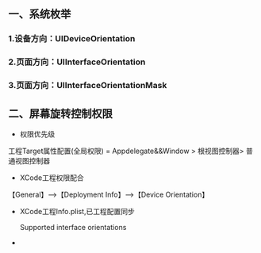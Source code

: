 ## 一、系统枚举

### 1.设备方向：UIDeviceOrientation



### 2.页面方向：UIInterfaceOrientation



### 3.页面方向：UIInterfaceOrientationMask



## 二、屏幕旋转控制权限

* 权限优先级

工程Target属性配置(全局权限) = Appdelegate&&Window > 根视图控制器> 普通视图控制器

* XCode工程权限配合

【General】—>【Deployment Info】—>【Device Orientation】

* XCode工程Info.plist,已工程配置同步

  Supported interface orientations

* 

  